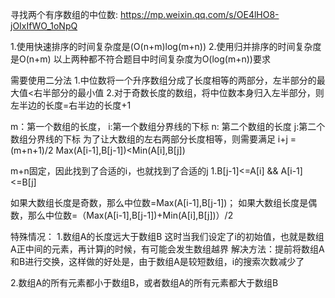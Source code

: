 寻找两个有序数组的中位数:
https://mp.weixin.qq.com/s/OE4lHO8-jOIxIfWO_1oNpQ

1.使用快速排序的时间复杂度是(O(n+m)log(m+n))
2.使用归并排序的时间复杂度是O(n+m)
以上两种都不符合题目中时间复杂度为O(log(m+n))要求

需要使用二分法
1.中位数将一个升序数组分成了长度相等的两部分，左半部分的最大值<右半部分的最小值
2.对于奇数长度的数组，将中位数本身归入左半部分，则左半边的长度=右半边的长度+1

m：第一个数组的长度， i:第一个数组分界线的下标
n: 第二个数组的长度  j:第二个数组分界线的下标
为了让大数组的左右两部分长度相等，则需要满足
    i+j = (m+n+1)/2
    Max(A[i-1],B[j-1])<Min(A[i],B[j])

m+n固定，因此找到了合适的i，也就找到了合适的j
1.B[j-1]<=A[i] && A[i-1]<=B[j]

如果大数组长度是奇数，那么中位数=Max(A[i-1],B[j-1])；
如果大数组长度是偶数，那么中位数=（Max(A[i-1],B[j-1])+Min(A[i],B[j])）/2


特殊情况：
1.数组A的长度远大于数组B
  这时当我们设定了i的初始值，也就是数组A正中间的元素，再计算j的时候，有可能会发生数组越界
  解决方法：提前将数组A和B进行交换，这样做的好处是，由于数组A是较短数组，i的搜索次数减少了

2.数组A的所有元素都小于数组B，或者数组A的所有元素都大于数组B
